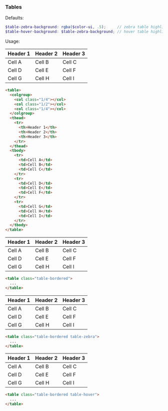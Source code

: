 ### Tables

Defaults:

```scss
$table-zebra-background: rgba($color-ui, .5);     // zebra table highlight color
$table-hover-background: $table-zebra-background; // hover table highlight color
```

Usage:

<div class="example">
  <table>
    <colgroup>
      <col class="1/4"></col>
      <col class="1/2"></col>
      <col class="1/4"></col>
    </colgroup>
    <thead>
      <tr>
        <th>Header 1</th>
        <th>Header 2</th>
        <th>Header 3</th>
      </tr>
    </thead>
    <tbody>
      <tr>
        <td>Cell A</td>
        <td>Cell B</td>
        <td>Cell C</td>
      </tr>
      <tr>
        <td>Cell D</td>
        <td>Cell E</td>
        <td>Cell F</td>
      </tr>
      <tr>
        <td>Cell G</td>
        <td>Cell H</td>
        <td>Cell I</td>
      </tr>
    </tbody>
  </table>
</div>

```html
<table>
  <colgroup>
    <col class="1/4"></col>
    <col class="1/2"></col>
    <col class="1/4"></col>
  </colgroup>
  <thead>
    <tr>
      <th>Header 1</th>
      <th>Header 2</th>
      <th>Header 3</th>
    </tr>
  </thead>
  <tbody>
    <tr>
      <td>Cell A</td>
      <td>Cell B</td>
      <td>Cell C</td>
    </tr>
    <tr>
      <td>Cell D</td>
      <td>Cell E</td>
      <td>Cell F</td>
    </tr>
    <tr>
      <td>Cell G</td>
      <td>Cell H</td>
      <td>Cell I</td>
    </tr>
  </tbody>
</table>
```

<div class="example">
  <table class="table-bordered">
    <thead>
      <tr>
        <th>Header 1</th>
        <th>Header 2</th>
        <th>Header 3</th>
      </tr>
    </thead>
    <tbody>
      <tr>
        <td>Cell A</td>
        <td>Cell B</td>
        <td>Cell C</td>
      </tr>
      <tr>
        <td>Cell D</td>
        <td>Cell E</td>
        <td>Cell F</td>
      </tr>
      <tr>
        <td>Cell G</td>
        <td>Cell H</td>
        <td>Cell I</td>
      </tr>
    </tbody>
  </table>
</div>

```html
<table class="table-bordered">
  ...
</table>
```

<div class="example">
  <table class="table-bordered table-zebra">
    <thead>
      <tr>
        <th>Header 1</th>
        <th>Header 2</th>
        <th>Header 3</th>
      </tr>
    </thead>
    <tbody>
      <tr>
        <td>Cell A</td>
        <td>Cell B</td>
        <td>Cell C</td>
      </tr>
      <tr>
        <td>Cell D</td>
        <td>Cell E</td>
        <td>Cell F</td>
      </tr>
      <tr>
        <td>Cell G</td>
        <td>Cell H</td>
        <td>Cell I</td>
      </tr>
    </tbody>
  </table>
</div>

```html
<table class="table-bordered table-zebra">
  ...
</table>
```

<div class="example">
  <table class="table-bordered table-hover">
    <thead>
      <tr>
        <th>Header 1</th>
        <th>Header 2</th>
        <th>Header 3</th>
      </tr>
    </thead>
    <tbody>
      <tr>
        <td>Cell A</td>
        <td>Cell B</td>
        <td>Cell C</td>
      </tr>
      <tr>
        <td>Cell D</td>
        <td>Cell E</td>
        <td>Cell F</td>
      </tr>
      <tr>
        <td>Cell G</td>
        <td>Cell H</td>
        <td>Cell I</td>
      </tr>
    </tbody>
  </table>
</div>

```html
<table class="table-bordered table-hover">
  ...
</table>
```
